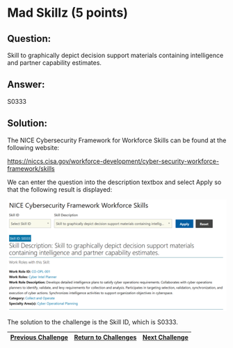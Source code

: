 # Mad Skillz (5 points)

## Question:

Skill to graphically depict decision support materials containing intelligence and partner capability estimates.

## Answer:

S0333

## Solution:

The NICE Cybersecurity Framework for Workforce Skills can be found at the following website:

https://niccs.cisa.gov/workforce-development/cyber-security-workforce-framework/skills

We can enter the question into the description textbox and select Apply so that the following result is displayed:

![nice-screenshot.png](nice-screenshot.png)

The solution to the challenge is the Skill ID, which is S0333.

| [Previous Challenge](/Challenges/Collect-And-Operate/1/README.md) | [Return to Challenges](/Challenges/../../../#modules) | [Next Challenge](/Challenges/Collect-And-Operate/3/README.md) |
| :------- | :-----: | ------: |